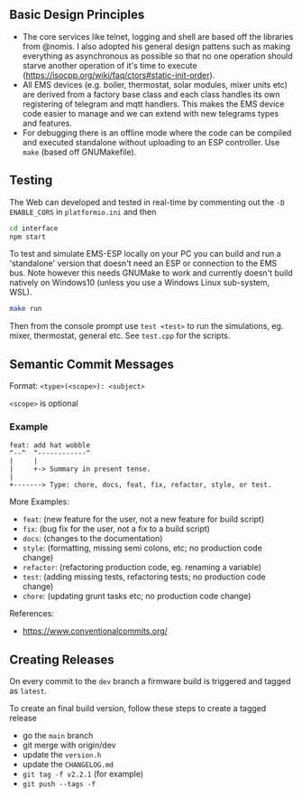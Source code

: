 ## **Basic Design Principles**

- The core services like telnet, logging and shell are based off the libraries from @nomis. I also adopted his general design pattens such as making everything as asynchronous as possible so that no one operation should starve another operation of it's time to execute (https://isocpp.org/wiki/faq/ctors#static-init-order).
- All EMS devices (e.g. boiler, thermostat, solar modules, mixer units etc) are derived from a factory base class and each class handles its own registering of telegram and mqtt handlers. This makes the EMS device code easier to manage and we can extend with new telegrams types and features.
- For debugging there is an offline mode where the code can be compiled and executed standalone without uploading to an ESP controller. Use `make` (based off GNUMakefile).

## Testing

The Web can developed and tested in real-time by commenting out the `-D ENABLE_CORS` in `platformio.ini` and then
```sh
cd interface
npm start
```

To test and simulate EMS-ESP locally on your PC you can build and run a 'standalone' version that doesn't need an ESP or connection to the EMS bus. Note however this needs GNUMake to work and currently doesn't build natively on Windows10 (unless you use a Windows Linux sub-system, WSL).

```sh
make run
```

Then from the console prompt use `test <test>` to run the simulations, eg. mixer, thermostat, general etc. See `test.cpp` for the scripts.

## Semantic Commit Messages

Format: `<type>(<scope>): <subject>`

`<scope>` is optional

### Example

```
feat: add hat wobble
^--^  ^------------^
|     |
|     +-> Summary in present tense.
|
+-------> Type: chore, docs, feat, fix, refactor, style, or test.
```

More Examples:

- `feat`: (new feature for the user, not a new feature for build script)
- `fix`: (bug fix for the user, not a fix to a build script)
- `docs`: (changes to the documentation)
- `style`: (formatting, missing semi colons, etc; no production code change)
- `refactor`: (refactoring production code, eg. renaming a variable)
- `test`: (adding missing tests, refactoring tests; no production code change)
- `chore`: (updating grunt tasks etc; no production code change)

References:

- https://www.conventionalcommits.org/

## Creating Releases

On every commit to the `dev` branch a firmware build is triggered and tagged as `latest`.

To create an final build version, follow these steps to create a tagged release

- go the `main` branch
- git merge with origin/dev
- update the `version.h`
- update the `CHANGELOG.md`
- `git tag -f v2.2.1`  (for example)
- `git push --tags -f`
